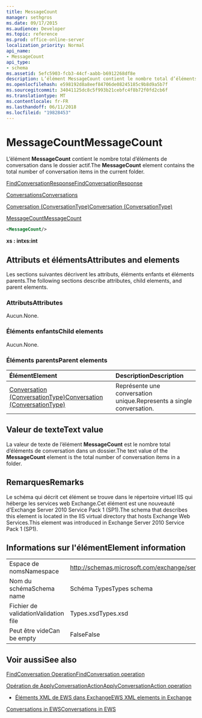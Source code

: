 ```yaml
---
title: MessageCount
manager: sethgros
ms.date: 09/17/2015
ms.audience: Developer
ms.topic: reference
ms.prod: office-online-server
localization_priority: Normal
api_name:
- MessageCount
api_type:
- schema
ms.assetid: 5efc5903-fcb3-44cf-aabb-b6912268df8e
description: L’élément MessageCount contient le nombre total d’éléments de conversation dans le dossier actif.
ms.openlocfilehash: e598192d8a8eef84706de08245185c9b8d9a5b7f
ms.sourcegitcommit: 34041125dc8c5f993b21cebfc4f8b72f0fd2cb6f
ms.translationtype: MT
ms.contentlocale: fr-FR
ms.lasthandoff: 06/11/2018
ms.locfileid: "19828453"
---
```

# <a name="messagecount"></a><span data-ttu-id="2839e-103">MessageCount</span><span class="sxs-lookup"><span data-stu-id="2839e-103">MessageCount</span></span>

<span data-ttu-id="2839e-104">L’élément **MessageCount** contient le nombre total d’éléments de conversation dans le dossier actif.</span><span class="sxs-lookup"><span data-stu-id="2839e-104">The **MessageCount** element contains the total number of conversation items in the current folder.</span></span> 
  
[<span data-ttu-id="2839e-105">FindConversationResponse</span><span class="sxs-lookup"><span data-stu-id="2839e-105">FindConversationResponse</span></span>](findconversationresponse.md)
  
[<span data-ttu-id="2839e-106">Conversations</span><span class="sxs-lookup"><span data-stu-id="2839e-106">Conversations</span></span>](conversations-ex15websvcsotherref.md)
  
[<span data-ttu-id="2839e-107">Conversation (ConversationType)</span><span class="sxs-lookup"><span data-stu-id="2839e-107">Conversation (ConversationType)</span></span>](conversation-conversationtype.md)
  
[<span data-ttu-id="2839e-108">MessageCount</span><span class="sxs-lookup"><span data-stu-id="2839e-108">MessageCount</span></span>](messagecount.md)
  
```XML
<MessageCount/>
```

 <span data-ttu-id="2839e-109">**xs : int**</span><span class="sxs-lookup"><span data-stu-id="2839e-109">**xs:int**</span></span>
## <a name="attributes-and-elements"></a><span data-ttu-id="2839e-110">Attributs et éléments</span><span class="sxs-lookup"><span data-stu-id="2839e-110">Attributes and elements</span></span>

<span data-ttu-id="2839e-111">Les sections suivantes décrivent les attributs, éléments enfants et éléments parents.</span><span class="sxs-lookup"><span data-stu-id="2839e-111">The following sections describe attributes, child elements, and parent elements.</span></span>
  
### <a name="attributes"></a><span data-ttu-id="2839e-112">Attributs</span><span class="sxs-lookup"><span data-stu-id="2839e-112">Attributes</span></span>

<span data-ttu-id="2839e-113">Aucun.</span><span class="sxs-lookup"><span data-stu-id="2839e-113">None.</span></span>
  
### <a name="child-elements"></a><span data-ttu-id="2839e-114">Éléments enfants</span><span class="sxs-lookup"><span data-stu-id="2839e-114">Child elements</span></span>

<span data-ttu-id="2839e-115">Aucun.</span><span class="sxs-lookup"><span data-stu-id="2839e-115">None.</span></span>
  
### <a name="parent-elements"></a><span data-ttu-id="2839e-116">Éléments parents</span><span class="sxs-lookup"><span data-stu-id="2839e-116">Parent elements</span></span>

|<span data-ttu-id="2839e-117">**Élément**</span><span class="sxs-lookup"><span data-stu-id="2839e-117">**Element**</span></span>|<span data-ttu-id="2839e-118">**Description**</span><span class="sxs-lookup"><span data-stu-id="2839e-118">**Description**</span></span>|
|:-----|:-----|
|[<span data-ttu-id="2839e-119">Conversation (ConversationType)</span><span class="sxs-lookup"><span data-stu-id="2839e-119">Conversation (ConversationType)</span></span>](conversation-conversationtype.md) <br/> |<span data-ttu-id="2839e-120">Représente une conversation unique.</span><span class="sxs-lookup"><span data-stu-id="2839e-120">Represents a single conversation.</span></span>  <br/> |
   
## <a name="text-value"></a><span data-ttu-id="2839e-121">Valeur de texte</span><span class="sxs-lookup"><span data-stu-id="2839e-121">Text value</span></span>

<span data-ttu-id="2839e-122">La valeur de texte de l’élément **MessageCount** est le nombre total d’éléments de conversation dans un dossier.</span><span class="sxs-lookup"><span data-stu-id="2839e-122">The text value of the **MessageCount** element is the total number of conversation items in a folder.</span></span> 
  
## <a name="remarks"></a><span data-ttu-id="2839e-123">Remarques</span><span class="sxs-lookup"><span data-stu-id="2839e-123">Remarks</span></span>

<span data-ttu-id="2839e-124">Le schéma qui décrit cet élément se trouve dans le répertoire virtuel IIS qui héberge les services web Exchange.Cet élément est une nouveauté d'Exchange Server 2010 Service Pack 1 (SP1).</span><span class="sxs-lookup"><span data-stu-id="2839e-124">The schema that describes this element is located in the IIS virtual directory that hosts Exchange Web Services.This element was introduced in Exchange Server 2010 Service Pack 1 (SP1).</span></span>
  
## <a name="element-information"></a><span data-ttu-id="2839e-125">Informations sur l'élément</span><span class="sxs-lookup"><span data-stu-id="2839e-125">Element information</span></span>

|||
|:-----|:-----|
|<span data-ttu-id="2839e-126">Espace de noms</span><span class="sxs-lookup"><span data-stu-id="2839e-126">Namespace</span></span>  <br/> |http://schemas.microsoft.com/exchange/services/2006/types  <br/> |
|<span data-ttu-id="2839e-127">Nom du schéma</span><span class="sxs-lookup"><span data-stu-id="2839e-127">Schema name</span></span>  <br/> |<span data-ttu-id="2839e-128">Schéma Types</span><span class="sxs-lookup"><span data-stu-id="2839e-128">Types schema</span></span>  <br/> |
|<span data-ttu-id="2839e-129">Fichier de validation</span><span class="sxs-lookup"><span data-stu-id="2839e-129">Validation file</span></span>  <br/> |<span data-ttu-id="2839e-130">Types.xsd</span><span class="sxs-lookup"><span data-stu-id="2839e-130">Types.xsd</span></span>  <br/> |
|<span data-ttu-id="2839e-131">Peut être vide</span><span class="sxs-lookup"><span data-stu-id="2839e-131">Can be empty</span></span>  <br/> |<span data-ttu-id="2839e-132">False</span><span class="sxs-lookup"><span data-stu-id="2839e-132">False</span></span>  <br/> |
   
## <a name="see-also"></a><span data-ttu-id="2839e-133">Voir aussi</span><span class="sxs-lookup"><span data-stu-id="2839e-133">See also</span></span>



[<span data-ttu-id="2839e-134">FindConversation Operation</span><span class="sxs-lookup"><span data-stu-id="2839e-134">FindConversation operation</span></span>](findconversation-operation.md)
  
[<span data-ttu-id="2839e-135">Opération de ApplyConversationAction</span><span class="sxs-lookup"><span data-stu-id="2839e-135">ApplyConversationAction operation</span></span>](applyconversationaction-operation.md)


- [<span data-ttu-id="2839e-136">Éléments XML de EWS dans Exchange</span><span class="sxs-lookup"><span data-stu-id="2839e-136">EWS XML elements in Exchange</span></span>](ews-xml-elements-in-exchange.md)


[<span data-ttu-id="2839e-137">Conversations in EWS</span><span class="sxs-lookup"><span data-stu-id="2839e-137">Conversations in EWS</span></span>](http://msdn.microsoft.com/library/91e64629-db6c-4c94-9dcb-d386232e8467%28Office.15%29.aspx)

